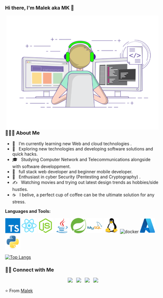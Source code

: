 ### Hi there, I'm Malek aka MK 👋 
<img align="right" alt="GIF" src="https://raw.githubusercontent.com/devSouvik/devSouvik/master/gif3.gif" width="500"/>

<h3> 👨🏻‍💻 About Me </h3>

- 🔭 &nbsp; I’m currently learning new Web and cloud technologies .
- 🤔 &nbsp; Exploring new technologies and developing software solutions and quick hacks.
- 🎓 &nbsp; Studying Computer Network and Telecommunications alongside with software developpment.
- 💼 &nbsp; full stack web developer and beginner mobile developer.
- 🌱 &nbsp; Enthusiast in cyber Security (Pentesting and Cryptography) .
- ✍️ &nbsp; Watching movies and trying out latest design trends as hobbies/side hustles.
- ☕ &nbsp; I belive, a perfect cup of coffee can be the ultimate solution for any stress. 


**Languages and Tools:**  
<p align="left">
<img width="50" height="50" alt="typescript" src="https://github.com/devicons/devicon/blob/master/icons/typescript/typescript-original.svg"/>
<img width="50" height="50" alt="react" src="https://github.com/devicons/devicon/blob/master/icons/react/react-original.svg"/>
<img width="50" height="50" alt="nodejs" src="https://github.com/devicons/devicon/blob/master/icons/nodejs/nodejs-original.svg"/>
<img width="50" height="50" alt="java" src="https://github.com/devicons/devicon/blob/master/icons/java/java-original.svg"/>
<img width="50" height="50" alt="spring" src="https://github.com/wadhah101/wadhah101/blob/master/icons/spring.svg"/>
<img width="50" height="50" alt="mysql" src="https://github.com/devicons/devicon/blob/master/icons/mysql/mysql-original-wordmark.svg"/>
<img width="50" height="50" alt="linux" src="https://github.com/devicons/devicon/blob/master/icons/linux/linux-original.svg"/>
<img width="50" height="50" alt="docker" src="https://camo.githubusercontent.com/e885996e4049b167e452a67e5c384ed96ddfb63741221c7607c45731e4fb15b9/68747470733a2f2f696d672e69636f6e73382e636f6d2f666c75656e742f34382f3030303030302f646f636b65722e706e67"/>
<img width="50" height="50" alt="azure" src="https://github.com/devicons/devicon/blob/master/icons/azure/azure-original.svg"/>
<img width="50" height="50" alt="python" src="https://github.com/devicons/devicon/blob/master/icons/python/python-original.svg">


[![Top Langs](https://github-readme-stats.vercel.app/api/top-langs/?username=Malek-Zaag&layout=compact)](https://github.com/Malek-Zaag/github-readme-stats)


<h3> 🤝🏻 Connect with Me </h3>

<p align="center">
&nbsp; <a href="https://twitter.com/ZaagMalek" target="_blank" rel="noopener noreferrer"><img src="https://img.icons8.com/plasticine/100/000000/twitter.png" width="50" /></a>  
&nbsp; <a href="https://www.instagram.com/zaagmalek/" target="_blank" rel="noopener noreferrer"><img src="https://img.icons8.com/plasticine/100/000000/instagram-new.png" width="50" /></a>  
&nbsp; <a href="https://www.linkedin.com/in/malekzaag/" target="_blank" rel="noopener noreferrer"><img src="https://img.icons8.com/plasticine/100/000000/linkedin.png" width="50" /></a>
&nbsp; <a href="zaag.malek1@gmail.com" target="_blank" rel="noopener noreferrer"><img src="https://img.icons8.com/plasticine/100/000000/gmail.png"  width="50" /></a>
</p>

⭐️ From [Malek](https://github.com/Malek-Zaag)
